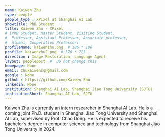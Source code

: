 ```yaml
---
name: Kaiwen Zhu
type: people
people_type : XPixel at Shanghai AI Lab
showtitle: PhD Student
title: Kaiwen Zhu - XPixel
# [PhD Student, Master Student, Visiting Student,
#  Professor, Assistant Professor, Associate professor,
#  Alumni, Cooperation Professor]
profileName: kaiwenzhu.png  # 186 * 186
profile: kaiwenzhu2.png  # 570 * 725
direction : Image Restoration, Language Agent
layout: peoplepost  #  Do not change this
homepage: None
email: zhukaiwensq@gmail.com
google : None
github : https://github.com/Kaiwen-Zhu
linkedin: None
institution: Shanghai AI Lab, Shanghai Jiao Tong University (SJTU)
institutionShort: Shanghai AI Lab, SJTU
---
```


Kaiwen Zhu is currently an intern researcher in Shanghai AI Lab. He is a coming joint Ph.D. student in Shanghai Jiao Tong University and Shanghai AI Lab, supervised by Prof. Chao Dong. He is expected to receive his bachelor’s degree in computer science and technology from Shanghai Jiao Tong University in 2024.